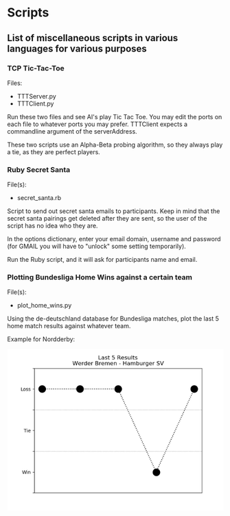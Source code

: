 # Scripts
## List of miscellaneous  scripts in various languages for various purposes

### TCP Tic-Tac-Toe
Files: 
  * TTTServer.py
  * TTTClient.py

Run these two files and see AI's play Tic Tac Toe.
You may edit the ports on each file to whatever ports you may prefer.
TTTClient expects a commandline argument of the serverAddress.

These two scripts use an Alpha-Beta probing algorithm, so they always
play a tie, as they are perfect players. 

### Ruby Secret Santa
File(s):
  * secret_santa.rb

Script to send out secret santa emails to participants. Keep in mind that
the secret santa pairings get deleted after they are sent, so the user of the script
has no idea who they are.

In the options dictionary, enter your email domain, username and password (for GMAIL
you will have to "unlock" some setting temporarily). 

Run the Ruby script, and it will ask for participants name and email. 

### Plotting Bundesliga Home Wins against a certain team
File(s):
  * plot_home_wins.py

Using the de-deutschland database for Bundesliga matches, plot the last 5
home match results against whatever team.

Example for Nordderby: 

![alt-text](https://github.com/hhofner/Scripts/blob/master/img/better_bremen_hsv.png "Nordderby")
